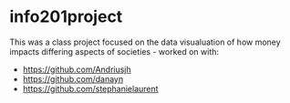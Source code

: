 # info201project

This was a class project focused on the data visualuation of how money impacts differing aspects of societies - worked on with:

-  https://github.com/Andriusjh
- https://github.com/danayn
- https://github.com/stephanielaurent

